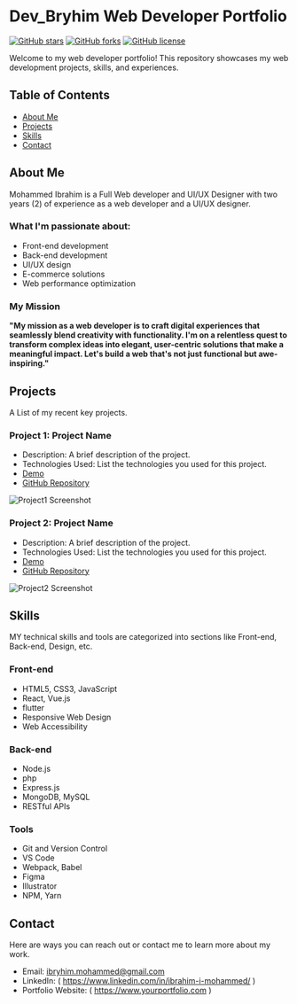 
# Dev_Bryhim Web Developer Portfolio

[![GitHub stars](https://img.shields.io/github/stars/YourGitHubUsername/YourPortfolioRepo)](https://github.com/YourGitHubUsername/YourPortfolioRepo/stargazers)
[![GitHub forks](https://img.shields.io/github/forks/YourGitHubUsername/YourPortfolioRepo)](https://github.com/YourGitHubUsername/YourPortfolioRepo/network)
[![GitHub license](https://img.shields.io/github/license/YourGitHubUsername/YourPortfolioRepo)](https://github.com/YourGitHubUsername/YourPortfolioRepo/blob/main/LICENSE)

Welcome to my web developer portfolio! This repository showcases my web development projects, skills, and experiences.

## Table of Contents
- [About Me](#about-me)
- [Projects](#projects)
- [Skills](#skills)
- [Contact](#contact)

## About Me
Mohammed Ibrahim is a Full Web developer and UI/UX Designer with two years (2) of experience as a web developer and a UI/UX designer.


### What I'm passionate about:
- Front-end development
- Back-end development
- UI/UX design
- E-commerce solutions
- Web performance optimization

### My Mission
**"My mission as a web developer is to craft digital experiences that seamlessly blend creativity with functionality. I'm on a relentless quest to transform complex ideas into elegant, user-centric solutions that make a meaningful impact. Let's build a web that's not just functional but awe-inspiring."**

## Projects
A List of my recent  key projects. 

### Project 1: Project Name
- Description: A brief description of the project.
- Technologies Used: List the technologies you used for this project.
- [Demo](https://www.example.com)
- [GitHub Repository](https://github.com/YourGitHubUsername/Project1Repo)

![Project1 Screenshot](/images/project1-screenshot.png)

### Project 2: Project Name
- Description: A brief description of the project.
- Technologies Used: List the technologies you used for this project.
- [Demo](https://www.example.com)
- [GitHub Repository](https://github.com/YourGitHubUsername/Project2Repo)

![Project2 Screenshot](/images/project2-screenshot.png)

## Skills
MY technical skills and tools are categorized into sections like Front-end, Back-end, Design, etc.

### Front-end
- HTML5, CSS3, JavaScript
- React, Vue.js
- flutter
- Responsive Web Design
- Web Accessibility

### Back-end
- Node.js
- php
- Express.js
- MongoDB, MySQL
- RESTful APIs

### Tools
- Git and Version Control
- VS Code
- Webpack, Babel
- Figma
- Illustrator
- NPM, Yarn

## Contact
Here are ways you can reach out or contact me to learn more about my work.

- Email: ibryhim.mohammed@gmail.com
- LinkedIn: ( https://www.linkedin.com/in/ibrahim-i-mohammed/ )
- Portfolio Website: ( https://www.yourportfolio.com )


